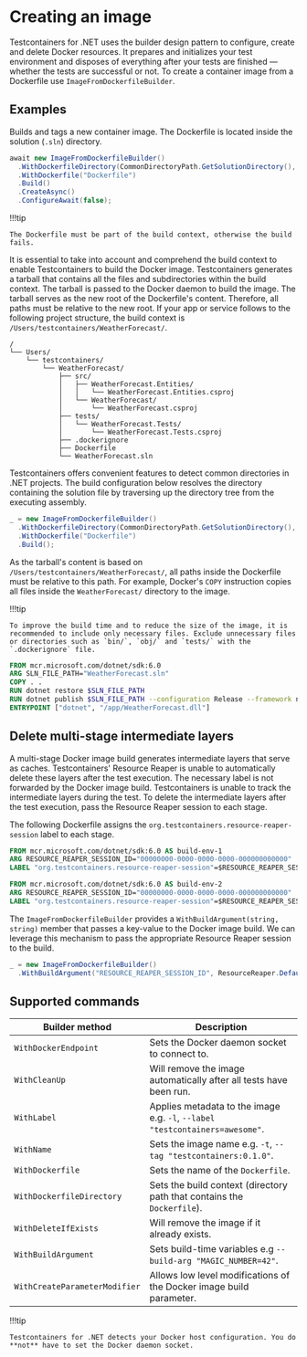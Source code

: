 # Creating an image

Testcontainers for .NET uses the builder design pattern to configure, create and delete Docker resources. It prepares and initializes your test environment and disposes of everything after your tests are finished — whether the tests are successful or not. To create a container image from a Dockerfile use `ImageFromDockerfileBuilder`.

## Examples

Builds and tags a new container image. The Dockerfile is located inside the solution (`.sln`) directory.

```csharp
await new ImageFromDockerfileBuilder()
  .WithDockerfileDirectory(CommonDirectoryPath.GetSolutionDirectory(), string.Empty)
  .WithDockerfile("Dockerfile")
  .Build()
  .CreateAsync()
  .ConfigureAwait(false);
```

!!!tip

    The Dockerfile must be part of the build context, otherwise the build fails.

It is essential to take into account and comprehend the build context to enable Testcontainers to build the Docker image. Testcontainers generates a tarball that contains all the files and subdirectories within the build context. The tarball is passed to the Docker daemon to build the image. The tarball serves as the new root of the Dockerfile's content. Therefore, all paths must be relative to the new root. If your app or service follows to the following project structure, the build context is `/Users/testcontainers/WeatherForecast/`.

    /
    └── Users/
        └── testcontainers/
            └── WeatherForecast/
                ├── src/
                │   ├── WeatherForecast.Entities/
                │   │   └── WeatherForecast.Entities.csproj
                │   └── WeatherForecast/
                │       └── WeatherForecast.csproj
                ├── tests/
                │   └── WeatherForecast.Tests/
                │       └── WeatherForecast.Tests.csproj
                ├── .dockerignore
                ├── Dockerfile
                └── WeatherForecast.sln

Testcontainers offers convenient features to detect common directories in .NET projects. The build configuration below resolves the directory containing the solution file by traversing up the directory tree from the executing assembly.

```csharp
_ = new ImageFromDockerfileBuilder()
  .WithDockerfileDirectory(CommonDirectoryPath.GetSolutionDirectory(), string.Empty)
  .WithDockerfile("Dockerfile")
  .Build();
```

As the tarball's content is based on `/Users/testcontainers/WeatherForecast/`, all paths inside the Dockerfile must be relative to this path. For example, Docker's `COPY` instruction copies all files inside the `WeatherForecast/` directory to the image.

!!!tip

    To improve the build time and to reduce the size of the image, it is recommended to include only necessary files. Exclude unnecessary files or directories such as `bin/`, `obj/` and `tests/` with the `.dockerignore` file.

```Dockerfile
FROM mcr.microsoft.com/dotnet/sdk:6.0
ARG SLN_FILE_PATH="WeatherForecast.sln"
COPY . .
RUN dotnet restore $SLN_FILE_PATH
RUN dotnet publish $SLN_FILE_PATH --configuration Release --framework net6.0 --output app
ENTRYPOINT ["dotnet", "/app/WeatherForecast.dll"]
```

## Delete multi-stage intermediate layers

A multi-stage Docker image build generates intermediate layers that serve as caches. Testcontainers' Resource Reaper is unable to automatically delete these layers after the test execution. The necessary label is not forwarded by the Docker image build. Testcontainers is unable to track the intermediate layers during the test. To delete the intermediate layers after the test execution, pass the Resource Reaper session to each stage.

The following Dockerfile assigns the `org.testcontainers.resource-reaper-session` label to each stage.

```Dockerfile
FROM mcr.microsoft.com/dotnet/sdk:6.0 AS build-env-1
ARG RESOURCE_REAPER_SESSION_ID="00000000-0000-0000-0000-000000000000"
LABEL "org.testcontainers.resource-reaper-session"=$RESOURCE_REAPER_SESSION_ID

FROM mcr.microsoft.com/dotnet/sdk:6.0 AS build-env-2
ARG RESOURCE_REAPER_SESSION_ID="00000000-0000-0000-0000-000000000000"
LABEL "org.testcontainers.resource-reaper-session"=$RESOURCE_REAPER_SESSION_ID
```

The `ImageFromDockerfileBuilder` provides a `WithBuildArgument(string, string)` member that passes a key-value to the Docker image build. We can leverage this mechanism to pass the appropriate Resource Reaper session to the build.

```csharp
_ = new ImageFromDockerfileBuilder()
  .WithBuildArgument("RESOURCE_REAPER_SESSION_ID", ResourceReaper.DefaultSessionId.ToString("D"));
```

## Supported commands

| Builder method                | Description                                                                                                |
|-------------------------------|------------------------------------------------------------------------------------------------------------|
| `WithDockerEndpoint`          | Sets the Docker daemon socket to connect to.                                                               |
| `WithCleanUp`                 | Will remove the image automatically after all tests have been run.                                         |
| `WithLabel`                   | Applies metadata to the image e.g. `-l`, `--label "testcontainers=awesome"`.                               |
| `WithName`                    | Sets the image name e.g. `-t`, `--tag "testcontainers:0.1.0"`.                                             |
| `WithDockerfile`              | Sets the name of the `Dockerfile`.                                                                         |
| `WithDockerfileDirectory`     | Sets the build context (directory path that contains the `Dockerfile`).                                    |
| `WithDeleteIfExists`          | Will remove the image if it already exists.                                                                |
| `WithBuildArgument`           | Sets build-time variables e.g `--build-arg "MAGIC_NUMBER=42"`.                                             |
| `WithCreateParameterModifier` | Allows low level modifications of the Docker image build parameter.                                        |

!!!tip

    Testcontainers for .NET detects your Docker host configuration. You do **not** have to set the Docker daemon socket.
